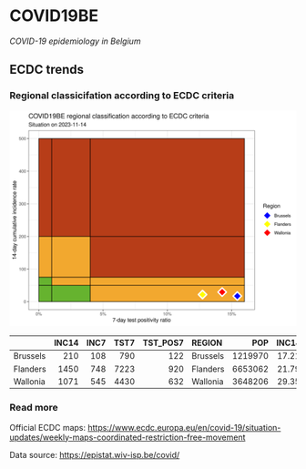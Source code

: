 
# COVID19BE

*COVID-19 epidemiology in Belgium*

## ECDC trends

### Regional classicifation according to ECDC criteria

![](COVID9BE-ecdc-trend.png)

|          | INC14 | INC7 | TST7 | TST\_POS7 | REGION   |     POP | INC14\_RT |       PR7 |        GR |
| :------- | ----: | ---: | ---: | --------: | :------- | ------: | --------: | --------: | --------: |
| Brussels |   210 |  108 |  790 |       122 | Brussels | 1219970 |  17.21354 | 0.1544304 | 0.0588235 |
| Flanders |  1450 |  748 | 7223 |       920 | Flanders | 6653062 |  21.79448 | 0.1273709 | 0.0655271 |
| Wallonia |  1071 |  545 | 4430 |       632 | Wallonia | 3648206 |  29.35689 | 0.1426637 | 0.0361217 |

### Read more

Official ECDC maps:
<https://www.ecdc.europa.eu/en/covid-19/situation-updates/weekly-maps-coordinated-restriction-free-movement>

Data source: <https://epistat.wiv-isp.be/covid/>
